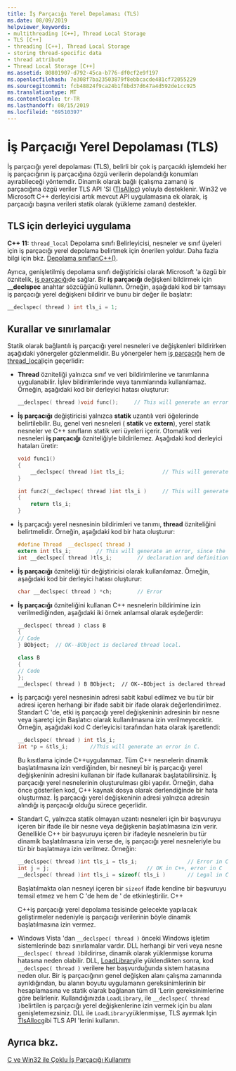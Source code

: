 ```yaml
---
title: İş Parçacığı Yerel Depolaması (TLS)
ms.date: 08/09/2019
helpviewer_keywords:
- multithreading [C++], Thread Local Storage
- TLS [C++]
- threading [C++], Thread Local Storage
- storing thread-specific data
- thread attribute
- Thread Local Storage [C++]
ms.assetid: 80801907-d792-45ca-b776-df0cf2e9f197
ms.openlocfilehash: 7e308f7ba23503879f8ebbcacde481cf72055229
ms.sourcegitcommit: fcb48824f9ca24b1f8bd37d647a4d592de1cc925
ms.translationtype: MT
ms.contentlocale: tr-TR
ms.lasthandoff: 08/15/2019
ms.locfileid: "69510397"
---
```

# <a name="thread-local-storage-tls"></a>İş Parçacığı Yerel Depolaması (TLS)

İş parçacığı yerel depolaması (TLS), belirli bir çok iş parçacıklı işlemdeki her iş parçacığının iş parçacığına özgü verilerin depolandığı konumları ayırabileceği yöntemdir. Dinamik olarak bağlı (çalışma zamanı) iş parçacığına özgü veriler TLS API 'SI ([TlsAlloc](/windows/win32/api/processthreadsapi/nf-processthreadsapi-tlsalloc)) yoluyla desteklenir. Win32 ve Microsoft C++ derleyicisi artık mevcut API uygulamasına ek olarak, iş parçacığı başına verileri statik olarak (yükleme zamanı) destekler.

## <a name="_core_compiler_implementation_for_tls"></a>TLS için derleyici uygulama

**C++ 11:**  `thread_local` Depolama sınıfı Belirleyicisi, nesneler ve sınıf üyeleri için iş parçacığı yerel depolama belirtmek için önerilen yoldur. Daha fazla bilgi için bkz. [Depolama sınıflarıC++()](../cpp/storage-classes-cpp.md).

Ayrıca, genişletilmiş depolama sınıfı değiştiricisi olarak Microsoft 'a özgü bir öznitelik, [iş parçacığı](../cpp/thread.md)de sağlar. Bir **iş parçacığı** değişkeni bildirmek için **__declspec** anahtar sözcüğünü kullanın. Örneğin, aşağıdaki kod bir tamsayı iş parçacığı yerel değişkeni bildirir ve bunu bir değer ile başlatır:

```C
__declspec( thread ) int tls_i = 1;
```

## <a name="rules-and-limitations"></a>Kurallar ve sınırlamalar

Statik olarak bağlantılı iş parçacığı yerel nesneleri ve değişkenleri bildirirken aşağıdaki yönergeler gözlenmelidir. Bu yönergeler hem [iş parçacığı](../cpp/thread.md) hem de [thread_local](../cpp/storage-classes-cpp.md)için geçerlidir:

- **Thread** özniteliği yalnızca sınıf ve veri bildirimlerine ve tanımlarına uygulanabilir. İşlev bildirimlerinde veya tanımlarında kullanılamaz. Örneğin, aşağıdaki kod bir derleyici hatası oluşturur:

    ```C
    __declspec( thread )void func();     // This will generate an error.
    ```

- **İş parçacığı** değiştiricisi yalnızca **statik** uzantılı veri öğelerinde belirtilebilir. Bu, genel veri nesneleri ( **statik** ve **extern**), yerel statik nesneler ve C++ sınıfların statik veri üyeleri içerir. Otomatik veri nesneleri **iş parçacığı** özniteliğiyle bildirilemez. Aşağıdaki kod derleyici hataları üretir:

    ```C
    void func1()
    {
        __declspec( thread )int tls_i;            // This will generate an error.
    }

    int func2(__declspec( thread )int tls_i )     // This will generate an error.
    {
        return tls_i;
    }
    ```

- İş parçacığı yerel nesnesinin bildirimleri ve tanımı, **thread** özniteliğini belirtmelidir. Örneğin, aşağıdaki kod bir hata oluşturur:

    ```C
    #define Thread  __declspec( thread )
    extern int tls_i;        // This will generate an error, since the
    int __declspec( thread )tls_i;        // declaration and definition differ.
    ```

- **İş parçacığı** özniteliği tür değiştiricisi olarak kullanılamaz. Örneğin, aşağıdaki kod bir derleyici hatası oluşturur:

    ```C
    char __declspec( thread ) *ch;        // Error
    ```

- **İş parçacığı** özniteliğini kullanan C++ nesnelerin bildirimine izin verilmediğinden, aşağıdaki iki örnek anlamsal olarak eşdeğerdir:

    ```cpp
    __declspec( thread ) class B
    {
    // Code
    } BObject;  // OK--BObject is declared thread local.

    class B
    {
    // Code
    };
    __declspec( thread ) B BObject;  // OK--BObject is declared thread local.
    ```

- İş parçacığı yerel nesnesinin adresi sabit kabul edilmez ve bu tür bir adresi içeren herhangi bir ifade sabit bir ifade olarak değerlendirilmez. Standart C 'de, etki iş parçacığı yerel değişkeninin adresinin bir nesne veya işaretçi için Başlatıcı olarak kullanılmasına izin verilmeyecektir. Örneğin, aşağıdaki kod C derleyicisi tarafından hata olarak işaretlendi:

    ```C
    __declspec( thread ) int tls_i;
    int *p = &tls_i;       //This will generate an error in C.
    ```

   Bu kısıtlama içinde C++uygulanmaz. Tüm C++ nesnelerin dinamik başlatılmasına izin verdiğinden, bir nesneyi bir iş parçacığı yerel değişkeninin adresini kullanan bir ifade kullanarak başlatabilirsiniz. İş parçacığı yerel nesnelerinin oluşturulması gibi yapılır. Örneğin, daha önce gösterilen kod, C++ kaynak dosya olarak derlendiğinde bir hata oluşturmaz. İş parçacığı yerel değişkeninin adresi yalnızca adresin alındığı iş parçacığı olduğu sürece geçerlidir.

- Standart C, yalnızca statik olmayan uzantı nesneleri için bir başvuruyu içeren bir ifade ile bir nesne veya değişkenin başlatılmasına izin verir. Genellikle C++ bir başvuruyu içeren bir ifadeyle nesnelerin bu tür dinamik başlatılmasına izin verse de, iş parçacığı yerel nesneleriyle bu tür bir başlatmaya izin verilmez. Örneğin:

    ```C
    __declspec( thread )int tls_i = tls_i;                // Error in C and C++
    int j = j;                               // OK in C++, error in C
    __declspec( thread )int tls_i = sizeof( tls_i )       // Legal in C and C++
    ```

   Başlatılmakta olan nesneyi içeren bir `sizeof` ifade kendine bir başvuruyu temsil etmez ve hem C 'de hem de ' de etkinleştirilir. C++

   C++iş parçacığı yerel depolama tesisinde gelecekte yapılacak geliştirmeler nedeniyle iş parçacığı verilerinin böyle dinamik başlatılmasına izin vermez.

- Windows Vista 'dan `__declspec( thread )` önceki Windows işletim sistemlerinde bazı sınırlamalar vardır. DLL herhangi bir veri veya nesne `__declspec( thread )`bildirirse, dinamik olarak yüklenmişse koruma hatasına neden olabilir. DLL, [LoadLibrary](/windows/win32/api/libloaderapi/nf-libloaderapi-loadlibraryw)ile yüklendikten sonra, kod `__declspec( thread )` verilere her başvurduğunda sistem hatasına neden olur. Bir iş parçacığının genel değişken alanı çalışma zamanında ayrıldığından, bu alanın boyutu uygulamanın gereksinimlerinin bir hesaplamasına ve statik olarak bağlanan tüm dll 'Lerin gereksinimlerine göre belirlenir. Kullandığınızda `LoadLibrary`, ile `__declspec( thread )`belirtilen iş parçacığı yerel değişkenlerine izin vermek için bu alanı genişletemezsiniz. DLL ile `LoadLibrary`yüklenmişse, TLS ayırmak Için [TlsAlloc](/windows/win32/api/processthreadsapi/nf-processthreadsapi-tlsalloc)gibi TLS API 'lerini kullanın.

## <a name="see-also"></a>Ayrıca bkz.

[C ve Win32 ile Çoklu İş Parçacığı Kullanımı](multithreading-with-c-and-win32.md)
